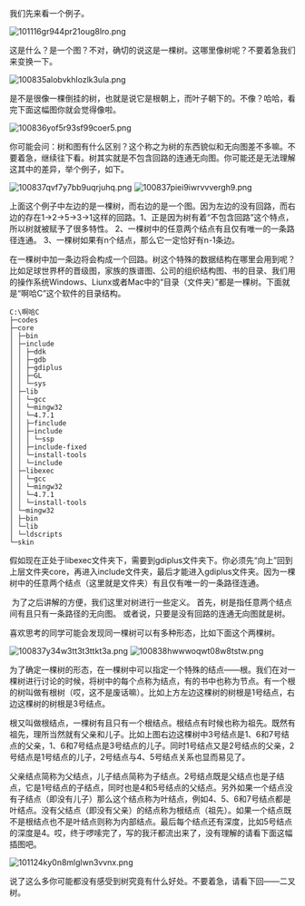 我们先来看一个例子。

![101116gr944pr21oug8lro.png](http://bbs.ahalei.com/data/attachment/forum/201404/21/101116gr944pr21oug8lro.png)

​       这是什么？是一个图？不对，确切的说这是一棵树。这哪里像树呢？不要着急我们来变换一下。

![100835alobvkhlozlk3ula.png](http://bbs.ahalei.com/data/attachment/forum/201404/21/100835alobvkhlozlk3ula.png)

​       是不是很像一棵倒挂的树，也就是说它是根朝上，而叶子朝下的。不像？哈哈，看完下面这幅图你就会觉得像啦。

![100836yof5r93sf99coer5.png](http://bbs.ahalei.com/data/attachment/forum/201404/21/100836yof5r93sf99coer5.png)

​       你可能会问：树和图有什么区别？这个称之为树的东西貌似和无向图差不多嘛。不要着急，继续往下看。树其实就是不包含回路的连通无向图。你可能还是无法理解这其中的差异，举个例子，如下。

![100837qvf7y7bb9uqrjuhq.png](http://bbs.ahalei.com/data/attachment/forum/201404/21/100837qvf7y7bb9uqrjuhq.png)        ![100837piei9iwrvvvergh9.png](http://bbs.ahalei.com/data/attachment/forum/201404/21/100837piei9iwrvvvergh9.png)

​       上面这个例子中左边的是一棵树，而右边的是一个图。因为左边的没有回路，而右边的存在1->2->5->3->1这样的回路。
​       1、正是因为树有着“不包含回路”这个特点，所以树就被赋予了很多特性。
​       2、一棵树中的任意两个结点有且仅有唯一的一条路径连通。
​       3、一棵树如果有n个结点，那么它一定恰好有n-1条边。

​       在一棵树中加一条边将会构成一个回路。树这个特殊的数据结构在哪里会用到呢？比如足球世界杯的晋级图，家族的族谱图、公司的组织结构图、书的目录、我们用的操作系统Windows、Liunx或者Mac中的“目录（文件夹）”都是一棵树。下面就是“啊哈C”这个软件的目录结构。

```
C:\啊哈C
├─codes
├─core
│ ├─bin
│ ├─include
│ │ ├─ddk
│ │ ├─gdb
│ │ ├─gdiplus
│ │ ├─GL
│ │ └─sys
│ ├─lib
│ │ └─gcc
│ │ └─mingw32
│ │ └─4.7.1
│ │ ├─finclude
│ │ ├─include
│ │ │ └─ssp
│ │ ├─include-fixed
│ │ └─install-tools
│ │ └─include
│ ├─libexec
│ │ └─gcc
│ │ └─mingw32
│ │ └─4.7.1
│ │ └─install-tools
│ └─mingw32
│ ├─bin
│ └─lib
│ └─ldscripts
└─skin
```

假如现在正处于libexec文件夹下，需要到gdiplus文件夹下。你必须先“向上”回到上层文件夹core，再进入include文件夹，最后才能进入gdiplus文件夹。因为一棵树中的任意两个结点（这里就是文件夹）有且仅有唯一的一条路径连通。

​       为了之后讲解的方便，我们这里对树进行一些定义。
​       首先，树是指任意两个结点间有且只有一条路径的无向图。 或者说，只要是没有回路的连通无向图就是树。

​       喜欢思考的同学可能会发现同一棵树可以有多种形态，比如下面这个两棵树。

![100837y34w3tt3t3ttkt3a.png](http://bbs.ahalei.com/data/attachment/forum/201404/21/100837y34w3tt3t3ttkt3a.png)        ![100838hwwwoqwt08w8tstw.png](http://bbs.ahalei.com/data/attachment/forum/201404/21/100838hwwwoqwt08w8tstw.png)

​       为了确定一棵树的形态，在一棵树中可以指定一个特殊的结点——根。我们在对一棵树进行讨论的时候，将树中的每个点称为结点，有的书中也称为节点。有一个根的树叫做有根树（哎，这不是废话嘛）。比如上方左边这棵树的树根是1号结点，右边这棵树的树根是3号结点。

​       根又叫做根结点，一棵树有且只有一个根结点。根结点有时候也称为祖先。既然有祖先，理所当然就有父亲和儿子。比如上图右边这棵树中3号结点是1、6和7号结点的父亲，1、6和7号结点是3号结点的儿子。同时1号结点又是2号结点的父亲，2号结点是1号结点的儿子，2号结点与4、5号结点关系也显而易见了。

​       父亲结点简称为父结点，儿子结点简称为子结点。2号结点既是父结点也是子结点，它是1号结点的子结点，同时也是4和5号结点的父结点。另外如果一个结点没有子结点（即没有儿子）那么这个结点称为叶结点，例如4、5、6和7号结点都是叶结点。没有父结点（即没有父亲）的结点称为根结点（祖先）。如果一个结点既不是根结点也不是叶结点则称为内部结点。最后每个结点还有深度，比如5号结点的深度是4。哎，终于啰嗦完了，写的我汗都流出来了，没有理解的请看下面这幅插图吧。

![101124ky0n8mlglwn3vvnx.png](http://bbs.ahalei.com/data/attachment/forum/201404/21/101124ky0n8mlglwn3vvnx.png)

​       说了这么多你可能都没有感受到树究竟有什么好处。不要着急，请看下回——二叉树。